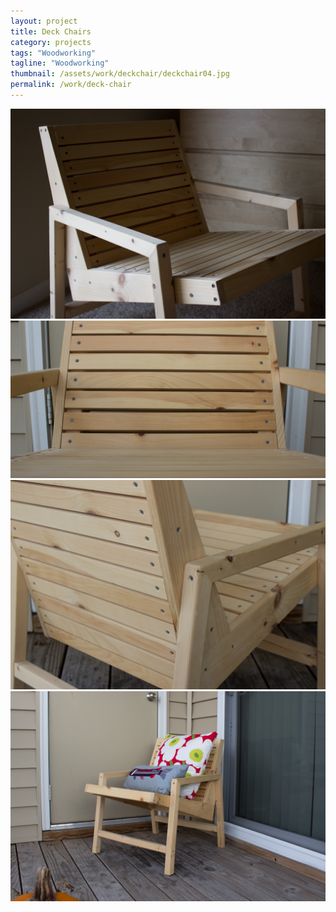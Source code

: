 ```yaml
---
layout: project
title: Deck Chairs
category: projects
tags: "Woodworking"
tagline: "Woodworking"
thumbnail: /assets/work/deckchair/deckchair04.jpg
permalink: /work/deck-chair
---
```


[![](/assets/work/deckchair/deckchair01.jpg)](/assets/work/deckchair/deckchair01.jpg)
[![](/assets/work/deckchair/deckchair02.jpg)](/assets/work/deckchair/deckchair02.jpg)
[![](/assets/work/deckchair/deckchair03.jpg)](/assets/work/deckchair/deckchair03.jpg)
[![](/assets/work/deckchair/deckchair04.jpg)](/assets/work/deckchair/deckchair04.jpg)